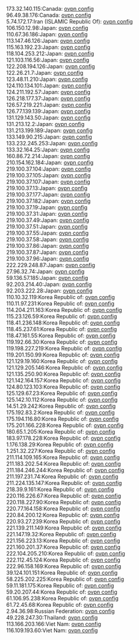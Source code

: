 173.32.140.115:Canada: [ovpn config](vpn/173_32_140_115.ovpn)  
96.49.38.176:Canada: [ovpn config](vpn/96_49_38_176.ovpn)  
5.74.172.17:Iran (ISLAMIC Republic Of): [ovpn config](vpn/5_74_172_17.ovpn)  
106.150.12.98:Japan: [ovpn config](vpn/106_150_12_98.ovpn)  
110.67.36.186:Japan: [ovpn config](vpn/110_67_36_186.ovpn)  
113.147.46.126:Japan: [ovpn config](vpn/113_147_46_126.ovpn)  
115.163.192.23:Japan: [ovpn config](vpn/115_163_192_23.ovpn)  
118.104.253.212:Japan: [ovpn config](vpn/118_104_253_212.ovpn)  
121.103.116.56:Japan: [ovpn config](vpn/121_103_116_56.ovpn)  
122.208.194.126:Japan: [ovpn config](vpn/122_208_194_126.ovpn)  
122.26.21.7:Japan: [ovpn config](vpn/122_26_21_7.ovpn)  
123.48.11.210:Japan: [ovpn config](vpn/123_48_11_210.ovpn)  
124.110.134.101:Japan: [ovpn config](vpn/124_110_134_101.ovpn)  
124.211.192.57:Japan: [ovpn config](vpn/124_211_192_57.ovpn)  
126.218.177.37:Japan: [ovpn config](vpn/126_218_177_37.ovpn)  
126.57.219.221:Japan: [ovpn config](vpn/126_57_219_221.ovpn)  
126.77.139.139:Japan: [ovpn config](vpn/126_77_139_139.ovpn)  
131.129.143.50:Japan: [ovpn config](vpn/131_129_143_50.ovpn)  
131.213.12.2:Japan: [ovpn config](vpn/131_213_12_2.ovpn)  
131.213.199.189:Japan: [ovpn config](vpn/131_213_199_189.ovpn)  
133.149.90.215:Japan: [ovpn config](vpn/133_149_90_215.ovpn)  
133.232.245.253:Japan: [ovpn config](vpn/133_232_245_253.ovpn)  
133.32.164.25:Japan: [ovpn config](vpn/133_32_164_25.ovpn)  
160.86.72.214:Japan: [ovpn config](vpn/160_86_72_214.ovpn)  
210.154.162.184:Japan: [ovpn config](vpn/210_154_162_184.ovpn)  
219.100.37.104:Japan: [ovpn config](vpn/219_100_37_104.ovpn)  
219.100.37.105:Japan: [ovpn config](vpn/219_100_37_105.ovpn)  
219.100.37.107:Japan: [ovpn config](vpn/219_100_37_107.ovpn)  
219.100.37.13:Japan: [ovpn config](vpn/219_100_37_13.ovpn)  
219.100.37.177:Japan: [ovpn config](vpn/219_100_37_177.ovpn)  
219.100.37.182:Japan: [ovpn config](vpn/219_100_37_182.ovpn)  
219.100.37.19:Japan: [ovpn config](vpn/219_100_37_19.ovpn)  
219.100.37.31:Japan: [ovpn config](vpn/219_100_37_31.ovpn)  
219.100.37.49:Japan: [ovpn config](vpn/219_100_37_49.ovpn)  
219.100.37.51:Japan: [ovpn config](vpn/219_100_37_51.ovpn)  
219.100.37.55:Japan: [ovpn config](vpn/219_100_37_55.ovpn)  
219.100.37.58:Japan: [ovpn config](vpn/219_100_37_58.ovpn)  
219.100.37.86:Japan: [ovpn config](vpn/219_100_37_86.ovpn)  
219.100.37.87:Japan: [ovpn config](vpn/219_100_37_87.ovpn)  
219.100.37.96:Japan: [ovpn config](vpn/219_100_37_96.ovpn)  
222.229.248.87:Japan: [ovpn config](vpn/222_229_248_87.ovpn)  
27.96.32.74:Japan: [ovpn config](vpn/27_96_32_74.ovpn)  
59.136.57.185:Japan: [ovpn config](vpn/59_136_57_185.ovpn)  
92.203.214.40:Japan: [ovpn config](vpn/92_203_214_40.ovpn)  
92.203.222.28:Japan: [ovpn config](vpn/92_203_222_28.ovpn)  
110.10.32.119:Korea Republic of: [ovpn config](vpn/110_10_32_119.ovpn)  
110.11.97.231:Korea Republic of: [ovpn config](vpn/110_11_97_231.ovpn)  
114.204.211.163:Korea Republic of: [ovpn config](vpn/114_204_211_163.ovpn)  
115.23.126.59:Korea Republic of: [ovpn config](vpn/115_23_126_59.ovpn)  
118.41.236.148:Korea Republic of: [ovpn config](vpn/118_41_236_148.ovpn)  
118.45.237.61:Korea Republic of: [ovpn config](vpn/118_45_237_61.ovpn)  
118.47.161.55:Korea Republic of: [ovpn config](vpn/118_47_161_55.ovpn)  
119.192.66.30:Korea Republic of: [ovpn config](vpn/119_192_66_30.ovpn)  
119.198.227.219:Korea Republic of: [ovpn config](vpn/119_198_227_219.ovpn)  
119.201.150.99:Korea Republic of: [ovpn config](vpn/119_201_150_99.ovpn)  
121.129.19.160:Korea Republic of: [ovpn config](vpn/121_129_19_160.ovpn)  
121.129.205.146:Korea Republic of: [ovpn config](vpn/121_129_205_146.ovpn)  
121.135.250.90:Korea Republic of: [ovpn config](vpn/121_135_250_90.ovpn)  
121.142.164.157:Korea Republic of: [ovpn config](vpn/121_142_164_157.ovpn)  
124.80.123.103:Korea Republic of: [ovpn config](vpn/124_80_123_103.ovpn)  
125.129.67.23:Korea Republic of: [ovpn config](vpn/125_129_67_23.ovpn)  
125.142.10.112:Korea Republic of: [ovpn config](vpn/125_142_10_112.ovpn)  
14.51.29.242:Korea Republic of: [ovpn config](vpn/14_51_29_242.ovpn)  
175.192.83.2:Korea Republic of: [ovpn config](vpn/175_192_83_2.ovpn)  
175.194.116.80:Korea Republic of: [ovpn config](vpn/175_194_116_80.ovpn)  
175.201.166.228:Korea Republic of: [ovpn config](vpn/175_201_166_228.ovpn)  
180.65.1.205:Korea Republic of: [ovpn config](vpn/180_65_1_205.ovpn)  
183.97.178.228:Korea Republic of: [ovpn config](vpn/183_97_178_228.ovpn)  
1.176.138.29:Korea Republic of: [ovpn config](vpn/1_176_138_29.ovpn)  
1.251.32.227:Korea Republic of: [ovpn config](vpn/1_251_32_227.ovpn)  
211.114.109.165:Korea Republic of: [ovpn config](vpn/211_114_109_165.ovpn)  
211.183.202.54:Korea Republic of: [ovpn config](vpn/211_183_202_54.ovpn)  
211.184.246.244:Korea Republic of: [ovpn config](vpn/211_184_246_244.ovpn)  
211.197.231.74:Korea Republic of: [ovpn config](vpn/211_197_231_74.ovpn)  
211.224.135.147:Korea Republic of: [ovpn config](vpn/211_224_135_147.ovpn)  
218.39.9.161:Korea Republic of: [ovpn config](vpn/218_39_9_161.ovpn)  
220.116.226.67:Korea Republic of: [ovpn config](vpn/220_116_226_67.ovpn)  
220.118.227.90:Korea Republic of: [ovpn config](vpn/220_118_227_90.ovpn)  
220.77.164.158:Korea Republic of: [ovpn config](vpn/220_77_164_158.ovpn)  
220.84.200.12:Korea Republic of: [ovpn config](vpn/220_84_200_12.ovpn)  
220.93.27.239:Korea Republic of: [ovpn config](vpn/220_93_27_239.ovpn)  
221.139.211.149:Korea Republic of: [ovpn config](vpn/221_139_211_149.ovpn)  
221.147.19.32:Korea Republic of: [ovpn config](vpn/221_147_19_32.ovpn)  
221.156.223.13:Korea Republic of: [ovpn config](vpn/221_156_223_13.ovpn)  
221.160.201.37:Korea Republic of: [ovpn config](vpn/221_160_201_37.ovpn)  
222.104.205.210:Korea Republic of: [ovpn config](vpn/222_104_205_210.ovpn)  
222.112.45.124:Korea Republic of: [ovpn config](vpn/222_112_45_124.ovpn)  
222.96.158.169:Korea Republic of: [ovpn config](vpn/222_96_158_169.ovpn)  
39.124.101.151:Korea Republic of: [ovpn config](vpn/39_124_101_151.ovpn)  
58.225.202.225:Korea Republic of: [ovpn config](vpn/58_225_202_225.ovpn)  
59.11.181.175:Korea Republic of: [ovpn config](vpn/59_11_181_175.ovpn)  
59.20.207.44:Korea Republic of: [ovpn config](vpn/59_20_207_44.ovpn)  
61.106.95.238:Korea Republic of: [ovpn config](vpn/61_106_95_238.ovpn)  
61.72.45.68:Korea Republic of: [ovpn config](vpn/61_72_45_68.ovpn)  
2.94.36.98:Russian Federation: [ovpn config](vpn/2_94_36_98.ovpn)  
49.228.247.30:Thailand: [ovpn config](vpn/49_228_247_30.ovpn)  
113.166.203.166:Viet Nam: [ovpn config](vpn/113_166_203_166.ovpn)  
116.109.193.60:Viet Nam: [ovpn config](vpn/116_109_193_60.ovpn)  
